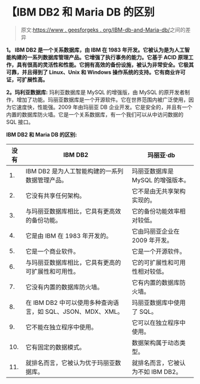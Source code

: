 # 【IBM DB2 和 Maria DB 的区别

> 原文:[https://www . geesforgeks . org/IBM-db-and-Maria-db/](https://www.geeksforgeeks.org/difference-between-ibm-db2-and-maria-db/)之间的差异

**1。
IBM DB2 是一个关系数据库，由 IBM 在 1983 年开发。它被认为是为人工智能构建的一系列数据库管理产品。它增强了执行事务的能力。它基于 ACID 原理工作，具有很高的灵活性和性能。它拥有高效的备份设施，被认为非常安全。它极其可靠，并且得到了 Linux、Unix 和 Windows 操作系统的支持。它有商业许可证，可扩展性高。**

**2。玛利亚数据库:**
玛利亚数据库是 MySQL 的增强版，由 MySQL 的原开发者制作，增加了功能。玛丽亚数据库是一个开源软件。它在世界范围内被广泛使用，因为它速度快，性能强。2009 年由玛丽亚 DB 企业开发。它是安全的，并且有一个内置的数据库防火墙。它是一个关系数据库，有一个我们可以从中访问数据的 SQL 接口。

**IBM DB2 和 Maria DB 的区别:**

<center>

| 没有 | IBM DB2 | 玛丽亚·db |
| --- | --- | --- |
| 1. | IBM DB2 是为人工智能构建的一系列数据管理产品。 | 玛丽亚数据库是 MySQL 的增强版本。 |
| 2. | 它没有共享任何架构。 | 它不是由无共享架构实现的。 |
| 3. | 与玛丽亚数据库相比，它具有更高效的备份功能。 | 它的备份功能效率相对较低。 |
| 4. | 它是由 IBM 在 1983 年开发的。 | 它由玛丽亚企业在 2009 年开发。 |
| 5. | 它是一个商业软件。 | 它是一个开源软件。 |
| 6. | 与玛丽亚数据库相比，它具有更高的可扩展性和可用性。 | 它的可扩展性和可用性相对较低。 |
| 7. | 它没有内置的数据库防火墙。 | 它有内置的数据库防火墙。 |
| 8. | 在 IBM DB2 中可以使用多种查询语言，如 SQL、JSON、MDX、XML。 | 玛丽亚数据库中使用了 SQL。 |
| 9. | 它不能在独立程序中使用。 | 它可以在独立程序中使用。 |
| 10. | 它有固定的数据模式。 | 数据架构属于动态类型。 |
| 11. | 就排名而言，它被认为优于玛丽亚数据库。 | 就排名而言，它被认为不如 IBM DB2。 |

</center>